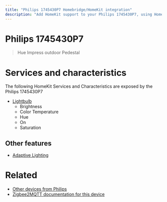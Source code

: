```yaml
---
title: "Philips 1745430P7 Homebridge/HomeKit integration"
description: "Add HomeKit support to your Philips 1745430P7, using Homebridge, Zigbee2MQTT and homebridge-z2m."
---
```

<!---
This file has been GENERATED using src/docgen/docgen.ts
DO NOT EDIT THIS FILE MANUALLY!
-->
# Philips 1745430P7
> Hue Impress outdoor Pedestal


# Services and characteristics
The following HomeKit Services and Characteristics are exposed by
the Philips 1745430P7

* [Lightbulb](../../light.md)
  * Brightness
  * Color Temperature
  * Hue
  * On
  * Saturation

## Other features
* [Adaptive Lighting](../../light.md)

# Related
* [Other devices from Philips](../index.md#philips)
* [Zigbee2MQTT documentation for this device](https://www.zigbee2mqtt.io/devices/1745430P7.html)